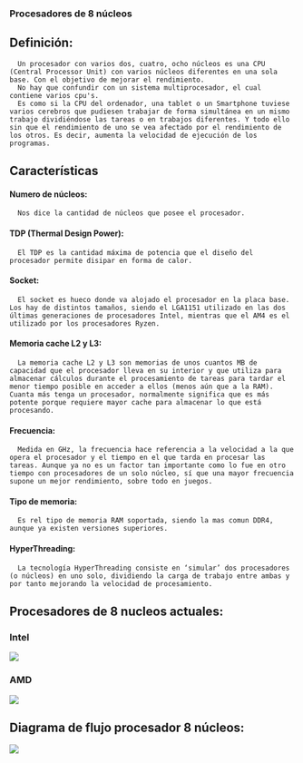 ### Procesadores de 8 núcleos
## Definición:
```
  Un procesador con varios dos, cuatro, ocho núcleos es una CPU (Central Processor Unit) con varios núcleos diferentes en una sola base. Con el objetivo de mejorar el rendimiento.
  No hay que confundir con un sistema multiprocesador, el cual contiene varios cpu's.
  Es como si la CPU del ordenador, una tablet o un Smartphone tuviese varios cerebros que pudiesen trabajar de forma simultánea en un mismo trabajo dividiéndose las tareas o en trabajos diferentes. Y todo ello sin que el rendimiento de uno se vea afectado por el rendimiento de los otros. Es decir, aumenta la velocidad de ejecución de los programas.
```
## Características
#### Numero de núcleos:
```
  Nos dice la cantidad de núcleos que posee el procesador.
```
#### TDP (Thermal Design Power):
```
  El TDP es la cantidad máxima de potencia que el diseño del procesador permite disipar en forma de calor.
```
#### Socket:
```
  El socket es hueco donde va alojado el procesador en la placa base. Los hay de distintos tamaños, siendo el LGA1151 utilizado en las dos últimas generaciones de procesadores Intel, mientras que el AM4 es el utilizado por los procesadores Ryzen. 
```
#### Memoria cache L2 y L3:
```
  La memoria cache L2 y L3 son memorias de unos cuantos MB de capacidad que el procesador lleva en su interior y que utiliza para almacenar cálculos durante el procesamiento de tareas para tardar el menor tiempo posible en acceder a ellos (menos aún que a la RAM). Cuanta más tenga un procesador, normalmente significa que es más potente porque requiere mayor cache para almacenar lo que está procesando.
```

#### Frecuencia:
```
  Medida en GHz, la frecuencia hace referencia a la velocidad a la que opera el procesador y el tiempo en el que tarda en procesar las tareas. Aunque ya no es un factor tan importante como lo fue en otro tiempo con procesadores de un solo núcleo, sí que una mayor frecuencia supone un mejor rendimiento, sobre todo en juegos.
```
#### Tipo de memoria:
```
  Es rel tipo de memoria RAM soportada, siendo la mas comun DDR4, aunque ya existen versiones superiores.
 ```
 ####  HyperThreading:
```
  La tecnología HyperThreading consiste en ‘simular’ dos procesadores (o núcleos) en uno solo, dividiendo la carga de trabajo entre ambas y por tanto mejorando la velocidad de procesamiento.
```


## Procesadores de 8 nucleos actuales:
### Intel
![](https://www.tecnogeek.com/images/notas18/Intel%208a%20generaci%C3%B3n%20-02.jpg)
### AMD
![](https://ugc.kn3.net/i/760x/http://i.imgur.com/wfMwk.jpg)
## Diagrama de flujo procesador 8 núcleos:
![](http://www.extremetech.com/wp-content/uploads/2014/04/ibm-power8-microarchitecture-block-diagram.jpg)


